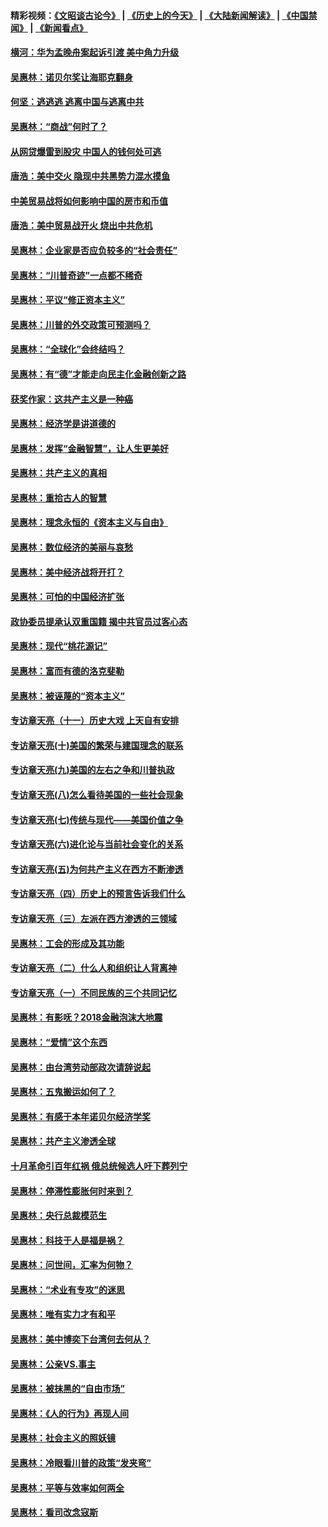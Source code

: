 #### 精彩视频：[《文昭谈古论今》](http://45.76.195.252/wenzhao) | [《历史上的今天》](http://45.76.195.252/today-in-history) | [《大陆新闻解读》](http://45.76.195.252/ntdtv-comedy) | [《中国禁闻》](http://45.76.195.252/ntdtv-news) | [《新闻看点》](http://45.76.195.252/news-insight) 

 #### [横河：华为孟晚舟案起诉引渡 美中角力升级](../pages/nsc423/n11027230.md?t=02132137) 

#### [吴惠林：诺贝尔奖让海耶克翻身](../pages/nsc423/n10890049.md?t=02132137) 

#### [何坚：逃逃逃 逃离中国与逃离中共](../pages/nsc423/n10592891.md?t=02132137) 

#### [吴惠林：“商战”何时了？](../pages/nsc423/n10573558.md?t=02132137) 

#### [从网贷爆雷到股灾 中国人的钱何处可逃](../pages/nsc423/n10572800.md?t=02132137) 

#### [唐浩：美中交火 隐现中共黑势力混水摸鱼](../pages/nsc423/n10544040.md?t=02132137) 

#### [中美贸易战将如何影响中国的房市和币值](../pages/nsc423/n10543697.md?t=02132137) 

#### [唐浩：美中贸易战开火 烧出中共危机](../pages/nsc423/n10540126.md?t=02132137) 

#### [吴惠林：企业家是否应负较多的“社会责任”](../pages/nsc423/n10535022.md?t=02132137) 

#### [吴惠林：“川普奇迹”一点都不稀奇](../pages/nsc423/n10512808.md?t=02132137) 

#### [吴惠林：平议“修正资本主义”](../pages/nsc423/n10495724.md?t=02132137) 

#### [吴惠林：川普的外交政策可预测吗？](../pages/nsc423/n10462387.md?t=02132137) 

#### [吴惠林：“全球化”会终结吗？](../pages/nsc423/n10452838.md?t=02132137) 

#### [吴惠林：有“德”才能走向民主化金融创新之路](../pages/nsc423/n10432292.md?t=02132137) 

#### [获奖作家：这共产主义是一种癌](../pages/nsc423/n10431541.md?t=02132137) 

#### [吴惠林：经济学是讲道德的](../pages/nsc423/n10398014.md?t=02132137) 

#### [吴惠林：发挥“金融智慧”，让人生更美好](../pages/nsc423/n10375019.md?t=02132137) 

#### [吴惠林：共产主义的真相](../pages/nsc423/n10351394.md?t=02132137) 

#### [吴惠林：重拾古人的智慧](../pages/nsc423/n10337691.md?t=02132137) 

#### [吴惠林：理念永恒的《资本主义与自由》](../pages/nsc423/n10316274.md?t=02132137) 

#### [吴惠林：数位经济的美丽与哀愁](../pages/nsc423/n10292946.md?t=02132137) 

#### [吴惠林：美中经济战将开打？](../pages/nsc423/n10258825.md?t=02132137) 

#### [吴惠林：可怕的中国经济扩张](../pages/nsc423/n10219147.md?t=02132137) 

#### [政协委员提承认双重国籍 揭中共官员过客心态](../pages/nsc423/n10208809.md?t=02132137) 

#### [吴惠林：现代“桃花源记”](../pages/nsc423/n10185234.md?t=02132137) 

#### [吴惠林：富而有德的洛克斐勒](../pages/nsc423/n10142264.md?t=02132137) 

#### [吴惠林：被诬蔑的“资本主义”](../pages/nsc423/n10124816.md?t=02132137) 

#### [专访章天亮（十一）历史大戏 上天自有安排](../pages/nsc423/n10094905.md?t=02132137) 

#### [专访章天亮(十)美国的繁荣与建国理念的联系](../pages/nsc423/n10094899.md?t=02132137) 

#### [专访章天亮(九)美国的左右之争和川普执政](../pages/nsc423/n10094889.md?t=02132137) 

#### [专访章天亮(八)怎么看待美国的一些社会现象](../pages/nsc423/n10094857.md?t=02132137) 

#### [专访章天亮(七)传统与现代——美国价值之争](../pages/nsc423/n10093140.md?t=02132137) 

#### [专访章天亮(六)进化论与当前社会变化的关系](../pages/nsc423/n10092036.md?t=02132137) 

#### [专访章天亮(五)为何共产主义在西方不断渗透](../pages/nsc423/n10083620.md?t=02132137) 

#### [专访章天亮（四）历史上的预言告诉我们什么](../pages/nsc423/n10083606.md?t=02132137) 

#### [专访章天亮（三）左派在西方渗透的三领域](../pages/nsc423/n10081115.md?t=02132137) 

#### [吴惠林：工会的形成及其功能](../pages/nsc423/n10080633.md?t=02132137) 

#### [专访章天亮（二）什么人和组织让人背离神](../pages/nsc423/n10076637.md?t=02132137) 

#### [专访章天亮（一）不同民族的三个共同记忆](../pages/nsc423/n10074188.md?t=02132137) 

#### [吴惠林：有影呒？2018金融泡沫大地震](../pages/nsc423/n10040534.md?t=02132137) 

#### [吴惠林：“爱情”这个东西](../pages/nsc423/n10019423.md?t=02132137) 

#### [吴惠林：由台湾劳动部政次请辞说起](../pages/nsc423/n9979679.md?t=02132137) 

#### [吴惠林：五鬼搬运如何了？](../pages/nsc423/n9925338.md?t=02132137) 

#### [吴惠林：有感于本年诺贝尔经济学奖](../pages/nsc423/n9871883.md?t=02132137) 

#### [吴惠林：共产主义渗透全球](../pages/nsc423/n9812748.md?t=02132137) 

#### [十月革命引百年红祸 俄总统候选人吁下葬列宁](../pages/nsc423/n9810182.md?t=02132137) 

#### [吴惠林：停滞性膨胀何时来到？](../pages/nsc423/n9764136.md?t=02132137) 

#### [吴惠林：央行总裁模范生](../pages/nsc423/n9728134.md?t=02132137) 

#### [吴惠林：科技于人是福是祸？](../pages/nsc423/n9672982.md?t=02132137) 

#### [吴惠林：问世间，汇率为何物？](../pages/nsc423/n9621788.md?t=02132137) 

#### [吴惠林：“术业有专攻”的迷思](../pages/nsc423/n9580363.md?t=02132137) 

#### [吴惠林：唯有实力才有和平](../pages/nsc423/n9529599.md?t=02132137) 

#### [吴惠林：美中博奕下台湾何去何从？](../pages/nsc423/n9483598.md?t=02132137) 

#### [吴惠林：公亲VS.事主](../pages/nsc423/n9425637.md?t=02132137) 

#### [吴惠林：被抹黑的“自由市场”](../pages/nsc423/n9351545.md?t=02132137) 

#### [吴惠林：《人的行为》再现人间](../pages/nsc423/n9296339.md?t=02132137) 

#### [吴惠林：社会主义的照妖镜](../pages/nsc423/n9243460.md?t=02132137) 

#### [吴惠林：冷眼看川普的政策“发夹弯”](../pages/nsc423/n9120684.md?t=02132137) 

#### [吴惠林：平等与效率如何两全](../pages/nsc423/n9075430.md?t=02132137) 

#### [吴惠林：看司改念寇斯](../pages/nsc423/n9024915.md?t=02132137) 

